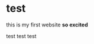 # test
<html>
<head>
  <title>hello</title>

this is my first website <b> so excited</b>

<body> 
  test test test
</body>

</html>
